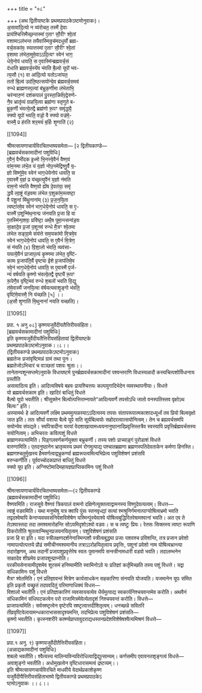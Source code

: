 +++
title = "०८"

+++
(अथ द्वितीयाष्टके प्रथमप्रपाठकेऽष्टमोनुवाकः)।  
अ॒सावा॑दि॒त्यो न व्य॑रोचत॒ तस्मै॑ दे॒वाः  
प्राय॑श्चित्तिमैच्छ॒न्तस्मा॑ ए॒ताꣳ सौ॒रीꣳ श्वे॒तां  
वशामाऽल॑भन्त तयैवास्मिन्रुच॑मदधुर्यो ब्रह्म-  
वर्च॒सका॑मः॒ स्यात्तस्मा॑ ए॒ताꣳ सौ॒रीꣳ श्वे॒तां  
व॒शामा ल॑भेता॒मुमे॒वाऽऽदि॒त्यꣳ स्वेन॑ भाग॒  
धेये॒नोप॑ धावति॒ स ए॒वास्मि॑न्ब्रह्मवर्च॒सं  
द॑धाति ब्रह्मवर्च॒स्ये॑व भ॑वति बै॒ल्वो यूपो॑ भव-  
त्य॒सौ (१) वा आ॑दि॒त्यो यतोऽजा॑यत॒  
ततो॑ बि॒ल्व॑ उद॑ति॒ष्ठत्सयो॑न्ये॒व ब्र॑ह्मवर्च॒समव॑  
रुन्धे ब्राह्मणस्प॒त्यां ब॑भ्रुक॒र्णीमा ल॑भेताभि॒  
चर॑न्वारु॒णं दश॑कपालं पु॒रस्ता॒न्निर्व॑प॒द्वेरुणे-  
नै॒व भ्रातृ॑व्यं ग्राहयि॒त्वा ब्रह्म॑णा स्तृणुते ब-  
म्रुक॒र्णी भ॑वत्ये॒तद्वै ब्रह्म॑णो रू॒पꣳ समृ॑द्ध्यै॒  
स्फ्यो यूपो॑ भवति॒ वज्रो॒ वै स्फ्यो वज्र॑मे॒-  
वास्मै॒ प्र ह॑रति शर॒मयं॑ ब॒र्हिः शृ॒णाति॑ (२)

[[1094]]

श्रीमत्सायणाचार्यविरचितभाष्यसमेता— [२ द्वितीयकाण्डे—  
[ब्रह्मवर्चसकामादीनां पशुविधिः]  
ए॒वैनं॒ वैभी॑दक इ॒ध्मो भि॒नत्त्ये॒वैनं॑ वैष्ण॒वं  
वा॑म॒नमा ल॑भे॒त यं य॒ज्ञो नोप॒नमेद्विष्णु॒र्वै य॒-  
ज्ञो विष्णु॑मे॒व स्वेन॑ भाग॒धेयेनोप॑ धावति॒ स  
ए॒वास्मै॑ य॒ज्ञं प्र य॑च्छ॒त्युपै॑नं य॒ज्ञो न॑मति  
वाम॒नो भ॑वति वैष्ण॒वो ह्ये॑ष दे॒वत॑या॒ समृ॑  
द्ध्यै त्वा॒ष्ट्रं व॑ड॒वमा ल॑भेत प॒शुका॑म॒स्त्वष्टा॒  
वै प॑शू॒नां मि॑थु॒नाना॑म् (३) प्र॒ज॒न॒यि॒ता  
त्वष्टा॑रमे॒व स्वेन॑ भाग॒धेये॒नोप॑ धावति॒ स ए॒-  
वास्मै॑ प॒शून्मि॑थ॒नान्प्र ज॑नयति प्र॒जा हि वा  
ए॒तस्मि॑न्प॒शवः॒ प्रवि॑ष्टा॒ अथै॒ष पुमा॒न्त्सन्व॑ड॒वः  
सा॒क्षादे॒व प्र॒जां प॒शूनव॑ रुन्धे मै॒त्रꣳ श्‍वे॒तमा  
ल॑भेत सङ्ग्रा॒मे संय॑त्ते सम॒यका॑मो मि॒त्रमे॒व  
स्वेन॑ भाग॒धेये॒नोप॑ धावति॒ स ए॒वैनं॑ मि॒त्रेण॒  
सं न॑यति (४) वि॒शा॒लो भ॑वति॒ व्यव॑सा-  
ययत्ये॒वैनं॑ प्राजाप॒त्यं कृ॒ष्णमा ल॑भेत॒ वृष्टि॑-  
कामः प्र॒जाप॑ति॒र्वै वृष्ट्या ईशे प्र॒जाप॑तिमे॒व  
स्वे॒न॑ भाग॒धेये॒नोप॑ धावति॒ स ए॒वास्मै॑ प॒र्ज-  
न्यं॑ वर्षयति कृ॒ष्णो भ॑वत्ये॒तद्वै वृष्ट्यै॑ रू॒पꣳ  
रू॒पेणै॒व वृष्टि॒मव॑ रुन्धे श॒बलो॑ भवति वि॒द्यु  
त॑मे॒वास्मै॑ जनयि॒त्वा व॑र्षयत्यवाशृ॒ङ्गो भ॑वति॒  
वृष्टि॑मे॒वास्मै॒ नि य॑च्छति [५] ।।  
(अ॒सौ शृ॒णाति॑ मि॒थुनानां॑ नयति यच्छति)।

[[1095]]

प्रपा. १ अनु ०८] कृष्णयजुर्वेदीयतैत्तिरीयसंहिता।  
[ब्रह्मवर्चसकामादीनां पशुविधिः]  
इति कृष्णयजुर्वेदीयतैत्तिरीयसंहितायां द्वितीयाष्टके  
प्रथमप्रपाठकेऽष्टमोऽनुवाक।।८।।  
(द्वितीयकाण्डे प्रथमप्रपाठकेऽष्टमोऽनुवाकः)  
ब्रह्मतेजः प्रजांवृष्टिमन्नं ग्रामं तथा पुनः।  
ब्रह्मतेजोऽभिचारं च वाञ्छतां पशवः श्रुताः।।  
तानेतान्पशून्सप्तमेऽनुवाके विधायष्टमे पुनर्ब्रह्मवर्चसकामादीनां पश्वन्तराणि विधास्यन्नादौ कस्यचित्पशोर्विधानाय प्रस्तौति  
असावादित्य इति। आदित्यविषये बहवः प्रायश्चित्तयः कल्पयुगादिभेदेन व्यवस्थापनीयाः। विधत्ते  
यो ब्रह्मवर्चसकाम इति। खादिरं बाधितुं विधत्ते  
बैल्षो यूपो भवतीति। श्रीसूक्तेन बिल्वोत्पत्तिराम्नायते“आदित्यवर्णे तपसोऽधि जातो वनस्पतिस्तव वृक्षोऽथ बिल्वः” इति।  
अस्यामर्थः हे आदित्यवर्णे लक्ष्मि प्रथममुत्पन्नस्याऽऽदित्यस्य तपसः संतापरूपात्मकाशादध्यूर्ध्वं तव प्रियो बिल्ववृक्षो जात इति। ततः सौर्या वशाया बैल्वे यूपे सति सूर्यबिल्वयोः सहोदरत्वात्सयोनित्वम्। तेन च ब्रह्यवर्चसमपि सयोन्येव संपद्यते। स्वपित्रादीना यरयां वेदशाखायामध्ययनानुष्ठानादिप्रवृत्तिस्तत्रैव स्वस्यापि प्रवृत्तिर्ब्रह्मवर्चसस्य सयोनित्वम्। अभिचरतः कवित्पशुं विधत्ते  
ब्राह्मणस्पत्यामिति। पिड़्गलवर्णकर्णयुक्ता बभ्रुकर्णी। तस्य पशोः प्राच्याड़्गं पुरोडाशं विधत्ते  
वारुणामिति। एतदनुष्ठानेन भ्रातृव्यस्य प्रथमं रोगमुत्पाद्य पश्चातब्रह्मणा ब्रह्मणस्पतिदेवताकेन कर्मणा हिनस्ति।  
ब्रह्मणश्चतुर्मुखस्य हैमवर्णत्वाद्वभ्रुकर्ण्या ब्रह्मरूपत्वमित्यभिप्रेत्य पशुविशेषणं प्रशंसवि  
बरुभ्कर्णीति। पूर्ववच्चोदकप्राप्तं बाधितुं विधत्ते  
स्फ्यो यूप इति। अग्निष्टोमादिमहायज्ञप्राप्तिकामिनः पशुं विधत्ते

[[1096]]

श्रीमत्सायणाचार्यविरचितभाष्यसमेता—(२ द्वितीयकाण्डे  
(ब्रह्मवर्चसकामादीनां पशुविधिः)  
वैष्णवमिति। राजसूये वैष्णवं त्रिकपालं वामनो दक्षिणेत्युक्तत्वाद्वामनस्य विष्णुदेवत्यत्वम्। विधत्त—  
त्वाष्ट्रं वडवमिति। यथा मनुष्येषु यत्र क्वापि पुंसः स्तनवृध्द्यां सत्यां श्मश्रुनिर्गमनात्पाग्योषित्वभ्रमो भवति तद्वदश्वेष्वपि केनाप्यवयवसंनिवेशविशेषेण यस्मिन्पुंस्येवाश्वे योषित्वबुद्धिरितरेषामश्वानां भवति। अत एव ते तेऽश्वास्तदा तदा तमश्वमारोहन्ति सोऽयमिदृशोऽश्वो वडवः। स च त्वष्टुः प्रियः। रेतसः सिक्तस्य त्वष्टा रूपाणि विकरोतीति श्रुतत्वान्मिथुनप्रजयनयितृत्वम्। पशुविशेषणं प्रशंसति  
प्रजा हि वा इति। यदा स्त्रीलक्षणदर्शनेनास्मिन्पशौ स्त्रीत्वबुद्ध्या प्रजाः पशवश्च प्रविशन्ति, तत्र प्रजान प्रवेशो नामापत्योत्पत्तये प्रौढं समीचीनमश्वमानीय तत्राऽऽरोहयितृत्वाय प्रवृत्तिः, पशूनां प्रवेशो नाम योषित्वभ्रान्त्या तदारोहृणम्, अथ तदानीं प्रजापशुप्रवृत्तेरेष स्वतः पुमानमपि सन्स्त्रीनामधारी वडवो भवति। तदालम्भनेन साक्षादेव शीघ्रमेव प्रजापशून्प्राप्नोति।  
परकीयसेनायामीदृशमेव शूरसमं हनिष्यामीति स्वामिनोऽग्रे यः प्रतिज्ञां कर्तृमिच्छति तस्य पशुं विधत्ते। यद्वा संधिकामिनः पशुं विधत्ते  
मैत्रꣳ श्वेतमिति। एनं प्रतिज्ञावन्तं मित्रेण कार्यसाधकेन सहकारिणा संनयति योजयति। यजमानेन यूपः संमित इति प्रकृतौ यच्छ्रुतं तदपवदितुं परिमाणाधिक्यं विधत्त—  
विशालो भवतीति। एनं प्रतिज्ञाकारिणं व्यवसाययत्येव धैर्यमुत्पाद्य स्वकार्यनिश्चयवन्तमेव करोति। अथवैनं संधिकामिनं संधिघटकत्वेन परो राजामित्रमेवेत्येतादृशं निश्चयवन्तं करोति। विधत्ते—  
प्राजापत्यमिति। सर्वस्रष्टृत्वेन वृष्टेरपि स्रष्टृत्वात्तदीशितृत्वम्। धनच्छन्ने सवितरि तीव्रवृष्टिवेलायामन्धकाराभाससादृश्यमन्ति, तदभिप्रेत्य पशुविशेषणं प्रशंसति—  
कृष्णो भवतीति। कृत्स्नशरीरे कार्ष्ण्यप्राप्तावुदराद्यधस्तनप्रदेशविशेषेषश्वैत्यमिश्रणं विधत्ते—

[[1097]]

प्रपा.१ अनु. ९) कृष्णयजुर्वेदीतैत्तिरीयसंहिता।  
(अन्नाद्यकामादीनां पशुविधिः)  
शबलो भवतीति। श्वैत्यस्य मालिन्यविन्यविरोधित्वाद्विद्युत्साम्यम्। कर्णसमीप एवावनतशृङ्गत्वं विधत्ते—  
अवाशृङ्गो भवतीति। अधोमुखत्वेन वृष्टिधारासमत्वं द्रष्टव्यम्।।  
इति श्रीमत्सायणचार्यविरचिते माधवीये वेदार्थप्रकाशेकृष्ण  
यजुर्वेदीयैत्तिरीयसंहिताभाष्ये द्वितीयकाण्डे प्रथमप्रपाठकेऽ  
ष्टमोऽनुवाकः ।। ८।।  
